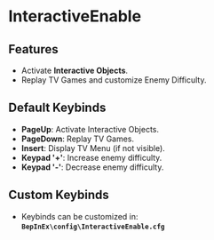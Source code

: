 # InteractiveEnable

## Features
- Activate **Interactive Objects**.
- Replay TV Games and customize Enemy Difficulty.

## Default Keybinds
- **PageUp**: Activate Interactive Objects.  
- **PageDown**: Replay TV Games.  
- **Insert**: Display TV Menu (if not visible).  
- **Keypad '+'**: Increase enemy difficulty.  
- **Keypad '-'**: Decrease enemy difficulty.  

## Custom Keybinds
- Keybinds can be customized in:  
  **`BepInEx\config\InteractiveEnable.cfg`**
